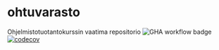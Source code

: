 # ohtuvarasto
Ohjelmistotuotantokurssin vaatima repositorio
![GHA workflow badge](https://github.com/OskariLamsa/ohtuvarasto/workflows/CI/badge.svg)
[![codecov](https://codecov.io/gh/OskariLamsa/ohtuvarasto/graph/badge.svg?token=CAQF1K3G3U)](https://codecov.io/gh/OskariLamsa/ohtuvarasto)
